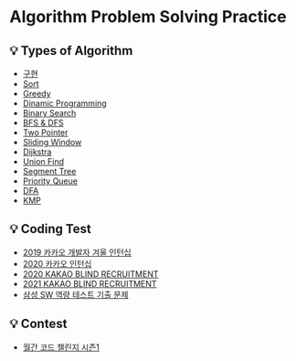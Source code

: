 # Algorithm Problem Solving Practice

## 💡 Types of Algorithm  
- <a href="https://github.com/ohohoi/algorithm-study/tree/master/%EA%B5%AC%ED%98%84">
    구현
  </a>
  
- <a href="https://github.com/ohohoi/algorithm-study/tree/master/Sort">
    Sort
  </a>
  
- <a href="https://github.com/ohohoi/algorithm-study/tree/master/Greedy%20Algorithm">
    Greedy
  </a>
  
- <a href="https://github.com/ohohoi/algorithm-study/tree/master/Dinamic%20Programming">
    Dinamic Programming 
  </a>
  
- <a href="https://github.com/ohohoi/algorithm-study/tree/master/Binary%20Search">
    Binary Search
  </a>
  
- <a href="https://github.com/ohohoi/algorithm-study/tree/master/BFS%2C%20DFS">
    BFS & DFS
  </a>

- <a href="https://github.com/ohohoi/algorithm-study/tree/master/Two%20Pointer">
    Two Pointer
  </a>
    
- <a href="https://github.com/ohohoi/algorithm-study/tree/master/Sliding%20Window">
    Sliding Window
  </a>

- <a href="https://github.com/ohohoi/algorithm-study/tree/master/Dijkstra">
    Dijkstra
  </a>

- <a href="https://github.com/ohohoi/algorithm-study/tree/master/Union%20Find">
    Union Find
  </a>
  
- <a href="https://github.com/ohohoi/algorithm-study/tree/master/Segment%20Tree">
    Segment Tree
  </a>   

- <a href="https://github.com/ohohoi/algorithm-study/tree/master/Priority%20Queue">
    Priority Queue
  </a>
  
- <a href="https://github.com/ohohoi/algorithm-study/tree/master/DFA(Deterministic%20finite%20automaton)">
    DFA
  </a>
  
- <a href="https://github.com/ohohoi/algorithm-study/tree/master/KMP">
    KMP
  </a>
  
  
## 💡 Coding Test
- <a href="https://github.com/ohohoi/algorithm-study/tree/master/2019%20%EC%B9%B4%EC%B9%B4%EC%98%A4%20%EA%B0%9C%EB%B0%9C%EC%9E%90%20%EA%B2%A8%EC%9A%B8%20%EC%9D%B8%ED%84%B4%EC%8B%AD">
    2019 카카오 개발자 겨울 인턴십
  </a>
  
- <a href="https://github.com/ohohoi/algorithm-study/tree/master/2020%20%EC%B9%B4%EC%B9%B4%EC%98%A4%20%EC%9D%B8%ED%84%B4%EC%8B%AD">
    2020 카카오 인턴십
  </a>
  
- <a href="https://github.com/ohohoi/algorithm-study/tree/master/2020%20KAKAO%20BLIND%20RECRUITMENT">
    2020 KAKAO BLIND RECRUITMENT
  </a>
  
- <a href="https://github.com/ohohoi/algorithm-study/tree/master/2021%20KAKAO%20BLIND%20RECRUITMENT">
    2021 KAKAO BLIND RECRUITMENT
  </a>
  
- <a href="https://github.com/ohohoi/algorithm-study/tree/master/%EC%82%BC%EC%84%B1%20SW%20%EC%97%AD%EB%9F%89%20%ED%85%8C%EC%8A%A4%ED%8A%B8%20%EA%B8%B0%EC%B6%9C%20%EB%AC%B8%EC%A0%9C">
    삼성 SW 역량 테스트 기출 문제
  </a>
  
  
## 💡 Contest
- <a href="https://github.com/ohohoi/algorithm-study/tree/master/%EC%9B%94%EA%B0%84%20%EC%BD%94%EB%93%9C%20%EC%B1%8C%EB%A6%B0%EC%A7%80%20%EC%8B%9C%EC%A6%8C1">
    월간 코드 챌린지 시즌1
  </a>
